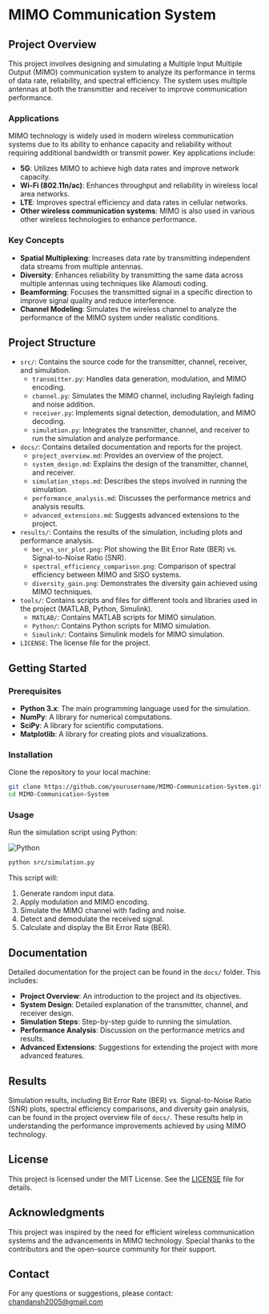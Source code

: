 # MIMO Communication System

## Project Overview

This project involves designing and simulating a Multiple Input Multiple Output (MIMO) communication system to analyze its performance in terms of data rate, reliability, and spectral efficiency. The system uses multiple antennas at both the transmitter and receiver to improve communication performance.

### Applications
MIMO technology is widely used in modern wireless communication systems due to its ability to enhance capacity and reliability without requiring additional bandwidth or transmit power. Key applications include:
- **5G**: Utilizes MIMO to achieve high data rates and improve network capacity.
- **Wi-Fi (802.11n/ac)**: Enhances throughput and reliability in wireless local area networks.
- **LTE**: Improves spectral efficiency and data rates in cellular networks.
- **Other wireless communication systems**: MIMO is also used in various other wireless technologies to enhance performance.

### Key Concepts
- **Spatial Multiplexing**: Increases data rate by transmitting independent data streams from multiple antennas.
- **Diversity**: Enhances reliability by transmitting the same data across multiple antennas using techniques like Alamouti coding.
- **Beamforming**: Focuses the transmitted signal in a specific direction to improve signal quality and reduce interference.
- **Channel Modeling**: Simulates the wireless channel to analyze the performance of the MIMO system under realistic conditions.

## Project Structure

- `src/`: Contains the source code for the transmitter, channel, receiver, and simulation.
  - `transmitter.py`: Handles data generation, modulation, and MIMO encoding.
  - `channel.py`: Simulates the MIMO channel, including Rayleigh fading and noise addition.
  - `receiver.py`: Implements signal detection, demodulation, and MIMO decoding.
  - `simulation.py`: Integrates the transmitter, channel, and receiver to run the simulation and analyze performance.
- `docs/`: Contains detailed documentation and reports for the project.
  - `project_overview.md`: Provides an overview of the project.
  - `system_design.md`: Explains the design of the transmitter, channel, and receiver.
  - `simulation_steps.md`: Describes the steps involved in running the simulation.
  - `performance_analysis.md`: Discusses the performance metrics and analysis results.
  - `advanced_extensions.md`: Suggests advanced extensions to the project.
- `results/`: Contains the results of the simulation, including plots and performance analysis.
  - `ber_vs_snr_plot.png`: Plot showing the Bit Error Rate (BER) vs. Signal-to-Noise Ratio (SNR).
  - `spectral_efficiency_comparison.png`: Comparison of spectral efficiency between MIMO and SISO systems.
  - `diversity_gain.png`: Demonstrates the diversity gain achieved using MIMO techniques.
- `tools/`: Contains scripts and files for different tools and libraries used in the project (MATLAB, Python, Simulink).
  - `MATLAB/`: Contains MATLAB scripts for MIMO simulation.
  - `Python/`: Contains Python scripts for MIMO simulation.
  - `Simulink/`: Contains Simulink models for MIMO simulation.
- `LICENSE`: The license file for the project.

## Getting Started

### Prerequisites

- **Python 3.x**: The main programming language used for the simulation.
- **NumPy**: A library for numerical computations.
- **SciPy**: A library for scientific computations.
- **Matplotlib**: A library for creating plots and visualizations.

### Installation

Clone the repository to your local machine:

```bash
git clone https://github.com/yourusername/MIMO-Communication-System.git
cd MIMO-Communication-System
```

### Usage

Run the simulation script using Python:

![Python](https://img.shields.io/badge/Python-3.8%2B-blue?logo=python&logoColor=white)

```bash
python src/simulation.py
```

This script will:
1. Generate random input data.
2. Apply modulation and MIMO encoding.
3. Simulate the MIMO channel with fading and noise.
4. Detect and demodulate the received signal.
5. Calculate and display the Bit Error Rate (BER).

## Documentation

Detailed documentation for the project can be found in the `docs/` folder. This includes:
- **Project Overview**: An introduction to the project and its objectives.
- **System Design**: Detailed explanation of the transmitter, channel, and receiver design.
- **Simulation Steps**: Step-by-step guide to running the simulation.
- **Performance Analysis**: Discussion on the performance metrics and results.
- **Advanced Extensions**: Suggestions for extending the project with more advanced features.

## Results

Simulation results, including Bit Error Rate (BER) vs. Signal-to-Noise Ratio (SNR) plots, spectral efficiency comparisons, and diversity gain analysis, can be found in the project overview file of `docs/`. These results help in understanding the performance improvements achieved by using MIMO technology.

## License

This project is licensed under the MIT License. See the [LICENSE](LICENSE) file for details.

## Acknowledgments

This project was inspired by the need for efficient wireless communication systems and the advancements in MIMO technology. Special thanks to the contributors and the open-source community for their support.

## Contact

For any questions or suggestions, please contact: [chandansh2005@gmail.com](mailto:chandansh2005@gmail.com)
